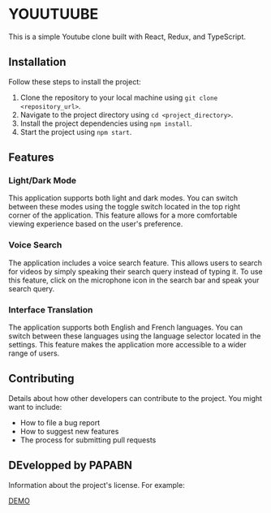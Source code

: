 # YOUUTUUBE

This is a simple Youtube clone built with React, Redux, and TypeScript.

## Installation

Follow these steps to install the project:

1. Clone the repository to your local machine using `git clone <repository_url>`.
2. Navigate to the project directory using `cd <project_directory>`.
3. Install the project dependencies using `npm install`.
4. Start the project using `npm start`.

## Features

### Light/Dark Mode

This application supports both light and dark modes. You can switch between these modes using the toggle switch located in the top right corner of the application. This feature allows for a more comfortable viewing experience based on the user's preference.

### Voice Search

The application includes a voice search feature. This allows users to search for videos by simply speaking their search query instead of typing it. To use this feature, click on the microphone icon in the search bar and speak your search query.

### Interface Translation

The application supports both English and French languages. You can switch between these languages using the language selector located in the settings. This feature makes the application more accessible to a wider range of users.

## Contributing

Details about how other developers can contribute to the project. You might want to include:

- How to file a bug report
- How to suggest new features
- The process for submitting pull requests

## DEvelopped by PAPABN
Information about the project's license. For example:


[DEMO](https://youtuuubee.netlify.app/)
